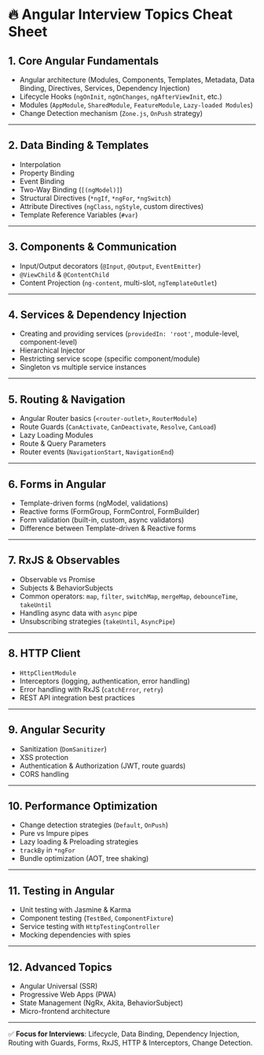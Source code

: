 # 🔥 Angular Interview Topics Cheat Sheet

## 1. Core Angular Fundamentals
- Angular architecture (Modules, Components, Templates, Metadata, Data Binding, Directives, Services, Dependency Injection)
- Lifecycle Hooks (`ngOnInit`, `ngOnChanges`, `ngAfterViewInit`, etc.)
- Modules (`AppModule`, `SharedModule`, `FeatureModule`, `Lazy-loaded Modules`)
- Change Detection mechanism (`Zone.js`, `OnPush` strategy)

---

## 2. Data Binding & Templates
- Interpolation
- Property Binding
- Event Binding
- Two-Way Binding (`[(ngModel)]`)
- Structural Directives (`*ngIf`, `*ngFor`, `*ngSwitch`)
- Attribute Directives (`ngClass`, `ngStyle`, custom directives)
- Template Reference Variables (`#var`)

---

## 3. Components & Communication
- Input/Output decorators (`@Input`, `@Output`, `EventEmitter`)
- `@ViewChild` & `@ContentChild`
- Content Projection (`ng-content`, multi-slot, `ngTemplateOutlet`)

---

## 4. Services & Dependency Injection
- Creating and providing services (`providedIn: 'root'`, module-level, component-level)
- Hierarchical Injector
- Restricting service scope (specific component/module)
- Singleton vs multiple service instances

---

## 5. Routing & Navigation
- Angular Router basics (`<router-outlet>`, `RouterModule`)
- Route Guards (`CanActivate`, `CanDeactivate`, `Resolve`, `CanLoad`)
- Lazy Loading Modules
- Route & Query Parameters
- Router events (`NavigationStart`, `NavigationEnd`)

---

## 6. Forms in Angular
- Template-driven forms (ngModel, validations)
- Reactive forms (FormGroup, FormControl, FormBuilder)
- Form validation (built-in, custom, async validators)
- Difference between Template-driven & Reactive forms

---

## 7. RxJS & Observables
- Observable vs Promise
- Subjects & BehaviorSubjects
- Common operators: `map`, `filter`, `switchMap`, `mergeMap`, `debounceTime`, `takeUntil`
- Handling async data with `async` pipe
- Unsubscribing strategies (`takeUntil`, `AsyncPipe`)

---

## 8. HTTP Client
- `HttpClientModule`
- Interceptors (logging, authentication, error handling)
- Error handling with RxJS (`catchError`, `retry`)
- REST API integration best practices

---

## 9. Angular Security
- Sanitization (`DomSanitizer`)
- XSS protection
- Authentication & Authorization (JWT, route guards)
- CORS handling

---

## 10. Performance Optimization
- Change detection strategies (`Default`, `OnPush`)
- Pure vs Impure pipes
- Lazy loading & Preloading strategies
- `trackBy` in `*ngFor`
- Bundle optimization (AOT, tree shaking)

---

## 11. Testing in Angular
- Unit testing with Jasmine & Karma
- Component testing (`TestBed`, `ComponentFixture`)
- Service testing with `HttpTestingController`
- Mocking dependencies with spies

---

## 12. Advanced Topics
- Angular Universal (SSR)
- Progressive Web Apps (PWA)
- State Management (NgRx, Akita, BehaviorSubject)
- Micro-frontend architecture

---

✅ **Focus for Interviews**: Lifecycle, Data Binding, Dependency Injection, Routing with Guards, Forms, RxJS, HTTP & Interceptors, Change Detection.
